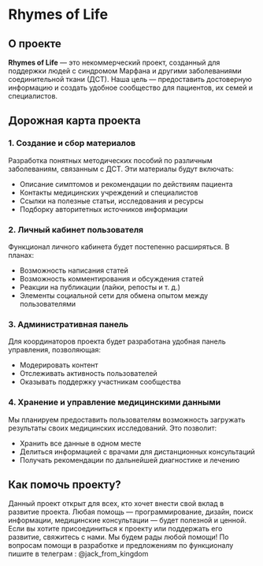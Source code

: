# Rhymes of Life

## О проекте
**Rhymes of Life** — это некоммерческий проект, созданный для поддержки людей с синдромом Марфана и другими заболеваниями соединительной ткани (ДСТ). Наша цель — предоставить достоверную информацию и создать удобное сообщество для пациентов, их семей и специалистов.

## Дорожная карта проекта

### 1. Создание и сбор материалов
Разработка понятных методических пособий по различным заболеваниям, связанным с ДСТ. Эти материалы будут включать:
- Описание симптомов и рекомендации по действиям пациента
- Контакты медицинских учреждений и специалистов
- Ссылки на полезные статьи, исследования и ресурсы
- Подборку авторитетных источников информации

### 2. Личный кабинет пользователя
Функционал личного кабинета будет постепенно расширяться. В планах:
- Возможность написания статей
- Возможность комментирования и обсуждения статей
- Реакции на публикации (лайки, репосты и т. д.)
- Элементы социальной сети для обмена опытом между пользователями

### 3. Административная панель
Для координаторов проекта будет разработана удобная панель управления, позволяющая:
- Модерировать контент
- Отслеживать активность пользователей
- Оказывать поддержку участникам сообщества

### 4. Хранение и управление медицинскими данными
Мы планируем предоставить пользователям возможность загружать результаты своих медицинских исследований. Это позволит:
- Хранить все данные в одном месте
- Делиться информацией с врачами для дистанционных консультаций
- Получать рекомендации по дальнейшей диагностике и лечению

## Как помочь проекту?
Данный проект открыт для всех, кто хочет внести свой вклад в развитие проекта. Любая помощь — программирование, дизайн, поиск информации, медицинские консультации — будет полезной и ценной. Если вы хотите присоединиться к проекту или поддержать его развитие, свяжитесь с нами. Мы будем рады любой помощи!
По вопросам помощи в разработке и предложениям по функционалу пишите в телеграм : @jack_from_kingdom
